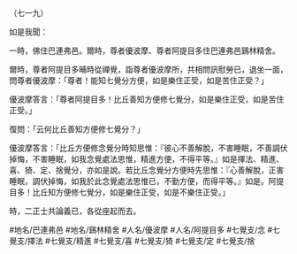 （七一九）

如是我聞：

一時，佛住巴連弗邑。爾時，尊者優波摩、尊者阿提目多住巴連弗邑鷄林精舍。

爾時，尊者阿提目多晡時從禪覺，詣尊者優波摩所，共相問訊慰勞已，退坐一面，問尊者優波摩：「尊者！能知七覺分方便，如是樂住正受，如是苦住正受？」

優波摩答言：「尊者阿提目多！比丘善知方便修七覺分，如是樂住正受，如是苦住正受。」

復問：「云何比丘善知方便修七覺分？」

優波摩答言：「比丘方便修念覺分時知思惟：『彼心不善解脫，不害睡眠，不善調伏掉悔，不害睡眠，如我念覺處法思惟，精進方便，不得平等。』如是擇法、精進、喜、猗、定、捨覺分，亦如是說。若比丘念覺分方便時先思惟：『心善解脫，正害睡眠，調伏掉悔，如我於此念覺處法思惟已，不勤方便，而得平等。』如是。阿提目多！比丘知方便修七覺分，如是樂住正受，如是不樂住正受。」

時，二正士共論義已，各從座起而去。

#地名/巴連弗邑
#地名/鷄林精舍
#人名/優波摩
#人名/阿提目多
#七覺支/念
#七覺支/擇法
#七覺支/精進
#七覺支/喜
#七覺支/猗
#七覺支/定
#七覺支/捨

